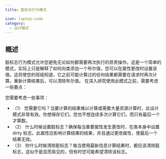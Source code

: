 ```yaml
---
title: 脏标志行为模式

icon: laptop-code
category:
  - 设计模式
---
```


## 概述

脏标志行为模式允许您避免无论如何都需要再次执行的昂贵操作。这是一个简单的模式，实际上只是解释了如何向类添加一个布尔值，您可以在属性更改时设置该值。这将使您的班级知道，它之前可能计算过的任何结果都需要在请求时再次计算。重新计算结果后，可以清除布尔值。
在深入研究使用此模式之前，需要考虑一些要点：

您需要考虑一些事项：

* （1） 您需要它吗？当要计算的结果难以计算或需要大量资源计算时，此设计模式非常有效。你想保存它们。您也不想连续多次计算它们，而只有最后一个才算数。
* （2） 什么时候设置脏标志？确保每当重要属性发生更改时，在类本身中设置 dirty 标志。此属性应影响计算结果的结果，并且通过更改属性，使最后一个结果无效。
* （3） 你什么时候清除脏标志？每当使用最新信息计算结果时，都应该清除脏标志，这似乎是显而易见的，但有时您可能希望清除该标志。


